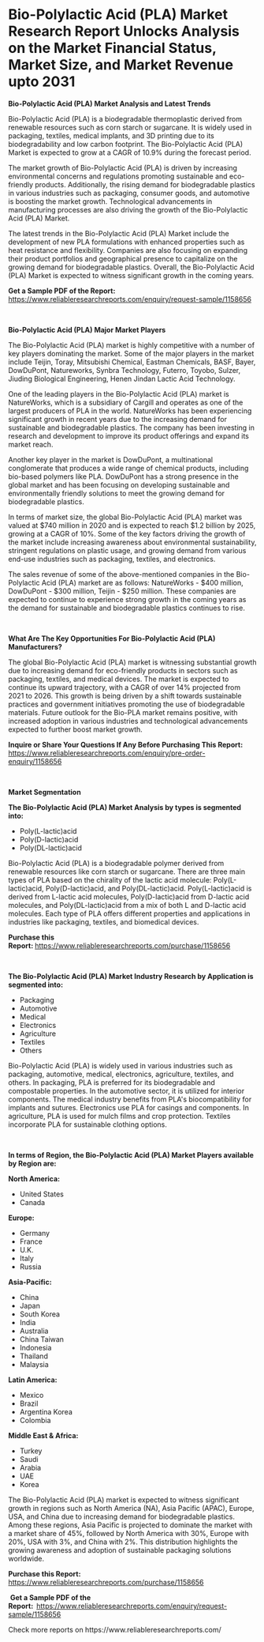 <p><h1>Bio-Polylactic Acid (PLA) Market Research Report Unlocks Analysis on the Market Financial Status, Market Size, and Market Revenue upto 2031</h1></p><p><strong>Bio-Polylactic Acid (PLA) Market Analysis and Latest Trends</strong></p>
<p><p>Bio-Polylactic Acid (PLA) is a biodegradable thermoplastic derived from renewable resources such as corn starch or sugarcane. It is widely used in packaging, textiles, medical implants, and 3D printing due to its biodegradability and low carbon footprint. The Bio-Polylactic Acid (PLA) Market is expected to grow at a CAGR of 10.9% during the forecast period.</p><p>The market growth of Bio-Polylactic Acid (PLA) is driven by increasing environmental concerns and regulations promoting sustainable and eco-friendly products. Additionally, the rising demand for biodegradable plastics in various industries such as packaging, consumer goods, and automotive is boosting the market growth. Technological advancements in manufacturing processes are also driving the growth of the Bio-Polylactic Acid (PLA) Market.</p><p>The latest trends in the Bio-Polylactic Acid (PLA) Market include the development of new PLA formulations with enhanced properties such as heat resistance and flexibility. Companies are also focusing on expanding their product portfolios and geographical presence to capitalize on the growing demand for biodegradable plastics. Overall, the Bio-Polylactic Acid (PLA) Market is expected to witness significant growth in the coming years.</p></p>
<p><strong>Get a Sample PDF of the Report:&nbsp;</strong> <a href="https://www.reliableresearchreports.com/enquiry/request-sample/1158656">https://www.reliableresearchreports.com/enquiry/request-sample/1158656</a></p>
<p>&nbsp;</p>
<p><strong>Bio-Polylactic Acid (PLA) Major Market Players</strong></p>
<p><p>The Bio-Polylactic Acid (PLA) market is highly competitive with a number of key players dominating the market. Some of the major players in the market include Teijin, Toray, Mitsubishi Chemical, Eastman Chemicals, BASF, Bayer, DowDuPont, Natureworks, Synbra Technology, Futerro, Toyobo, Sulzer, Jiuding Biological Engineering, Henen Jindan Lactic Acid Technology.</p><p>One of the leading players in the Bio-Polylactic Acid (PLA) market is NatureWorks, which is a subsidiary of Cargill and operates as one of the largest producers of PLA in the world. NatureWorks has been experiencing significant growth in recent years due to the increasing demand for sustainable and biodegradable plastics. The company has been investing in research and development to improve its product offerings and expand its market reach.</p><p>Another key player in the market is DowDuPont, a multinational conglomerate that produces a wide range of chemical products, including bio-based polymers like PLA. DowDuPont has a strong presence in the global market and has been focusing on developing sustainable and environmentally friendly solutions to meet the growing demand for biodegradable plastics.</p><p>In terms of market size, the global Bio-Polylactic Acid (PLA) market was valued at $740 million in 2020 and is expected to reach $1.2 billion by 2025, growing at a CAGR of 10%. Some of the key factors driving the growth of the market include increasing awareness about environmental sustainability, stringent regulations on plastic usage, and growing demand from various end-use industries such as packaging, textiles, and electronics.</p><p>The sales revenue of some of the above-mentioned companies in the Bio-Polylactic Acid (PLA) market are as follows: NatureWorks - $400 million, DowDuPont - $300 million, Teijin - $250 million. These companies are expected to continue to experience strong growth in the coming years as the demand for sustainable and biodegradable plastics continues to rise.</p></p>
<p>&nbsp;</p>
<p><strong>What Are The Key Opportunities For Bio-Polylactic Acid (PLA) Manufacturers?</strong></p>
<p><p>The global Bio-Polylactic Acid (PLA) market is witnessing substantial growth due to increasing demand for eco-friendly products in sectors such as packaging, textiles, and medical devices. The market is expected to continue its upward trajectory, with a CAGR of over 14% projected from 2021 to 2026. This growth is being driven by a shift towards sustainable practices and government initiatives promoting the use of biodegradable materials. Future outlook for the Bio-PLA market remains positive, with increased adoption in various industries and technological advancements expected to further boost market growth.</p></p>
<p><strong>Inquire or Share Your Questions If Any Before Purchasing This Report:</strong> <a href="https://www.reliableresearchreports.com/enquiry/pre-order-enquiry/1158656">https://www.reliableresearchreports.com/enquiry/pre-order-enquiry/1158656</a></p>
<p>&nbsp;</p>
<p><strong>Market Segmentation</strong></p>
<p><strong>The Bio-Polylactic Acid (PLA) Market Analysis by types is segmented into:</strong></p>
<p><ul><li>Poly(L-lactic)acid</li><li>Poly(D-lactic)acid</li><li>Poly(DL-lactic)acid</li></ul></p>
<p><p>Bio-Polylactic Acid (PLA) is a biodegradable polymer derived from renewable resources like corn starch or sugarcane. There are three main types of PLA based on the chirality of the lactic acid molecule: Poly(L-lactic)acid, Poly(D-lactic)acid, and Poly(DL-lactic)acid. Poly(L-lactic)acid is derived from L-lactic acid molecules, Poly(D-lactic)acid from D-lactic acid molecules, and Poly(DL-lactic)acid from a mix of both L and D-lactic acid molecules. Each type of PLA offers different properties and applications in industries like packaging, textiles, and biomedical devices.</p></p>
<p><strong>Purchase this Report:&nbsp;</strong><a href="https://www.reliableresearchreports.com/purchase/1158656">https://www.reliableresearchreports.com/purchase/1158656</a></p>
<p>&nbsp;</p>
<p><strong>The Bio-Polylactic Acid (PLA) Market Industry Research by Application is segmented into:</strong></p>
<p><ul><li>Packaging</li><li>Automotive</li><li>Medical</li><li>Electronics</li><li>Agriculture</li><li>Textiles</li><li>Others</li></ul></p>
<p><p>Bio-Polylactic Acid (PLA) is widely used in various industries such as packaging, automotive, medical, electronics, agriculture, textiles, and others. In packaging, PLA is preferred for its biodegradable and compostable properties. In the automotive sector, it is utilized for interior components. The medical industry benefits from PLA's biocompatibility for implants and sutures. Electronics use PLA for casings and components. In agriculture, PLA is used for mulch films and crop protection. Textiles incorporate PLA for sustainable clothing options.</p></p>
<p>&nbsp;</p>
<p><strong>In terms of Region, the Bio-Polylactic Acid (PLA) Market Players available by Region are:</strong></p>
<p>
    <p> <strong> North America: </strong>
        <ul>
            <li>United States</li>
            <li>Canada</li>
        </ul>
        </p> 
    <p> <strong> Europe: </strong>
        <ul>
            <li>Germany</li>
            <li>France</li>
            <li>U.K.</li>
            <li>Italy</li>
            <li>Russia</li>
        </ul>
        </p> 
    <p> <strong> Asia-Pacific: </strong>
        <ul>
            <li>China</li>
            <li>Japan</li>
            <li>South Korea</li>
            <li>India</li>
            <li>Australia</li>
            <li>China Taiwan</li>
            <li>Indonesia</li>
            <li>Thailand</li>
            <li>Malaysia</li>
        </ul>
        </p> 
    <p> <strong> Latin America: </strong>
        <ul>
            <li>Mexico</li>
            <li>Brazil</li>
            <li>Argentina Korea</li>
            <li>Colombia</li>
        </ul>
        </p> 
    <p> <strong> Middle East & Africa: </strong>
        <ul>
            <li>Turkey</li>
            <li>Saudi</li>
            <li>Arabia</li>
            <li>UAE</li>
            <li>Korea</li>
        </ul>
    </p>
    </p>
<p><p>The Bio-Polylactic Acid (PLA) market is expected to witness significant growth in regions such as North America (NA), Asia Pacific (APAC), Europe, USA, and China due to increasing demand for biodegradable plastics. Among these regions, Asia Pacific is projected to dominate the market with a market share of 45%, followed by North America with 30%, Europe with 20%, USA with 3%, and China with 2%. This distribution highlights the growing awareness and adoption of sustainable packaging solutions worldwide.</p></p>
<p><strong>Purchase this Report: </strong><a href="https://www.reliableresearchreports.com/purchase/1158656">https://www.reliableresearchreports.com/purchase/1158656</a></p>
<p>&nbsp;<strong>Get a Sample PDF of the Report:&nbsp;&nbsp;</strong><a href="https://www.reliableresearchreports.com/enquiry/request-sample/1158656">https://www.reliableresearchreports.com/enquiry/request-sample/1158656</a></p>
<p><strong></strong></p>
<p>Check more reports on https://www.reliableresearchreports.com/</p>